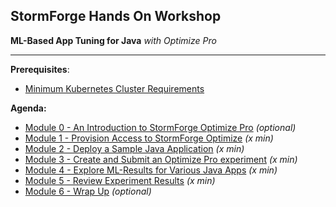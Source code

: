 StormForge Hands On Workshop
---
**ML-Based App Tuning for Java** *with Optimize Pro*

---

**Prerequisites**:
* [Minimum Kubernetes Cluster Requirements](https://docs.stormforge.io/optimize-pro/getting-started/quickstart/#prerequisites)

**Agenda:**
* [Module 0 - An Introduction to StormForge Optimize Pro](README.md) *(optional)*
* [Module 1 - Provision Access to StormForge Optimize](README.md) *(x min)*
* [Module 2 - Deploy a Sample Java Application](README.md) *(x min)*
* [Module 3 - Create and Submit an Optimize Pro experiment](README.md) *(x min)*
* [Module 4 - Explore ML-Results for Various Java Apps](README.md) *(x min)*
* [Module 5 - Review Experiment Results](README.md) *(x min)*
* [Module 6 - Wrap Up](README.md) *(optional)*